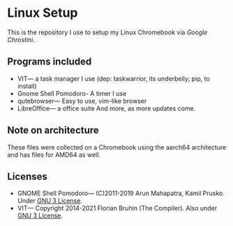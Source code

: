 # Linux Setup
This is the repository I use to setup my Linux Chromebook via *Google Chrostini*. 
## Programs included
* VIT— a task manager I use (dep: taskwarrior, its underbelly; pip, to install)
* Gnome Shell Pomodoro- A timer I use
* qutebrowser— Easy to use, vim-like browser
* LibreOffice— a office suite
And more, as more updates come.
## Note on architecture
These files were collected on a Chromebook using the aarch64 architecture and has files for AMD64 as well.
## Licenses
* GNOME Shell Pomodoro— (C)2011-2019 Arun Mahapatra, Kamil Prusko. Under [GNU 3 License](https://www.gnu.org/licenses/gpl-3.0.en.html).
* VIT— Copyright 2014-2021 Florian Bruhin (The Compiler). Also under [GNU 3 License](https://www.gnu.org/licences/gpl-3.0.en.html).
